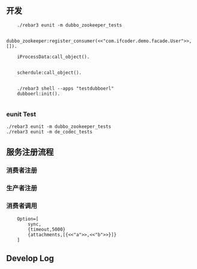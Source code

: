 ## 开发

```
    ./rebar3 eunit -m dubbo_zookeeper_tests

    dubbo_zookeeper:register_consumer(<<"com.ifcoder.demo.facade.User">>,[]).
    
    iProcessData:call_object().
    
    
    scherdule:call_object().


    ./rebar3 shell --apps "testdubboerl"
    dubboerl:init().
    
```
### eunit Test
	./rebar3 eunit -m dubbo_zookeeper_tests
	./rebar3 eunit -m de_codec_tests

## 服务注册流程

### 消费者注册



### 生产者注册



### 消费者调用

```
    Option=[
        sync,
        {timeout,5000}
        {attachments,[{<<"a">>,<<"b">>}]}
    ]
```




## Develop Log
